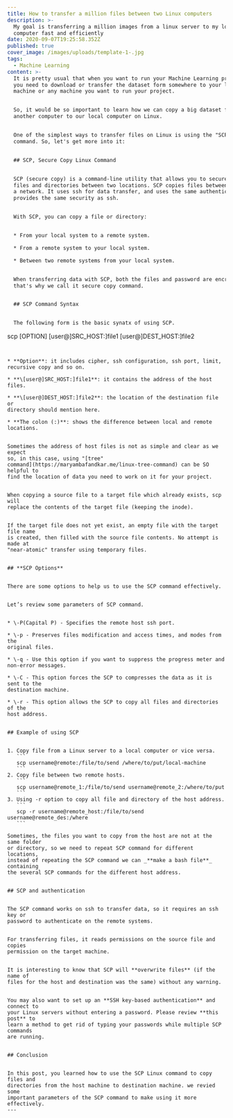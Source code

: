 ```yaml
---
title: How to transfer a million files between two Linux computers
description: >-
  My goal is transferring a million images from a linux server to my local
  computer fast and efficiently
date: 2020-09-07T19:25:58.352Z
published: true
cover_image: /images/uploads/template-1-.jpg
tags:
  - Machine Learning
content: >-
  It is pretty usual that when you want to run your Machine Learning project,
  you need to download or transfer the dataset form somewhere to your local
  machine or any machine you want to run your project.


  So, it would be so important to learn how we can copy a big dataset from
  another computer to our local computer on Linux.


  One of the simplest ways to transfer files on Linux is using the "SCP"
  command. So, let's get more into it:


  ## SCP, Secure Copy Linux Command


  SCP (secure copy) is a command-line utility that allows you to securely copy
  files and directories between two locations. SCP copies files between hosts on
  a network. It uses ssh for data transfer, and uses the same authentication and
  provides the same security as ssh.


  With SCP, you can copy a file or directory:


  * From your local system to a remote system.

  * From a remote system to your local system.

  * Between two remote systems from your local system.


  When transferring data with SCP, both the files and password are encrypted
  that's why we call it secure copy command.


  ## SCP Command Syntax


  The following form is the basic synatx of using SCP.


  ```

  scp [OPTION] [user@]SRC_HOST:]file1 [user@]DEST_HOST:]file2

  ```


  * **Option**: it includes cipher, ssh configuration, ssh port, limit,
  recursive copy and so on.

  * **\[user@]SRC_HOST:]file1**: it contains the address of the host files.

  * **\[user@]DEST_HOST:]file2**: the location of the destination file or
  directory should mention here.

  * **The colon (:)**: shows the difference between local and remote locations.


  Sometimes the address of host files is not as simple and clear as we expect
  so, in this case, using "[tree"
  command](https://maryambafandkar.me/linux-tree-command) can be SO helpful to
  find the location of data you need to work on it for your project.


  When copying a source file to a target file which already exists, scp will
  replace the contents of the target file (keeping the inode).


  If the target file does not yet exist, an empty file with the target file name
  is created, then filled with the source file contents. No attempt is made at
  "near-atomic" transfer using temporary files.


  ## **SCP Options**


  There are some options to help us to use the SCP command effectively.


  Let’s review some parameters of SCP command.


  * \-P(Capital P) - Specifies the remote host ssh port.

  * \-p - Preserves files modification and access times, and modes from the
  original files.

  * \-q - Use this option if you want to suppress the progress meter and
  non-error messages.

  * \-C - This option forces the SCP to compresses the data as it is sent to the
  destination machine.

  * \-r - This option allows the SCP to copy all files and directories of the
  host address.


  ## Example of using SCP


  1. Copy file from a Linux server to a local computer or vice versa.
     ```
     scp username@remote:/file/to/send /where/to/put/local-machine
     ```
  2. Copy file between two remote hosts.
     ```
     scp username@remote_1:/file/to/send username@remote_2:/where/to/put
     ```
  3. Using -r option to copy all file and directory of the host address.
     ```
     scp -r username@remote_host:/file/to/send username@remote_des:/where
     ```

  Sometimes, the files you want to copy from the host are not at the same folder
  or directory, so we need to repeat SCP command for different locations,
  instead of repeating the SCP command we can _**make a bash file**_ containing
  the several SCP commands for the different host address.


  ## SCP and authentication


  The SCP command works on ssh to transfer data, so it requires an ssh key or
  password to authenticate on the remote systems.


  For transferring files, it reads permissions on the source file and copies
  permission on the target machine.


  It is interesting to know that SCP will **overwrite files** (if the name of
  files for the host and destination was the same) without any warning.


  You may also want to set up an **SSH key-based authentication** and connect to
  your Linux servers without entering a password. Please review **this post** to
  learn a method to get rid of typing your passwords while multiple SCP commands
  are running. 


  ## Conclusion


  In this post, you learned how to use the SCP Linux command to copy files and
  directories from the host machine to destination machine. we revied some
  important parameters of the SCP command to make using it more effectively.
---
```


